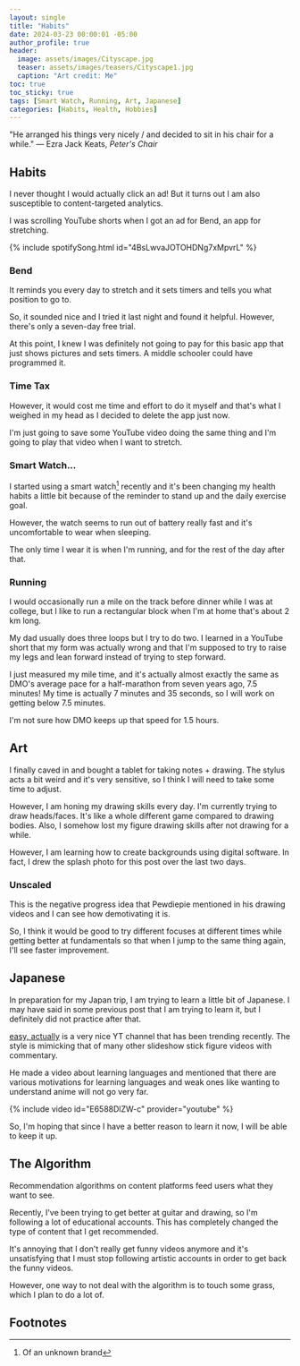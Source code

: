 ```yaml
---
layout: single
title: "Habits"
date: 2024-03-23 00:00:01 -05:00
author_profile: true
header: 
  image: assets/images/Cityscape.jpg
  teaser: assets/images/teasers/Cityscape1.jpg
  caption: "Art credit: Me" 
toc: true
toc_sticky: true
tags: [Smart Watch, Running, Art, Japanese]
categories: [Habits, Health, Hobbies]
---
```


"He arranged his things very nicely / and decided to sit in his chair for a while." — Ezra Jack Keats, *Peter's Chair*

## Habits
I never thought I would actually click an ad! But it turns out I am also susceptible to content-targeted analytics.

I was scrolling YouTube shorts when I got an ad for Bend, an app for stretching. 

{% include spotifySong.html id="4BsLwvaJOTOHDNg7xMpvrL" %}

### Bend
It reminds you every day to stretch and it sets timers and tells you what position to go to. 

So, it sounded nice and I tried it last night and found it helpful. However, there's only a seven-day free trial. 

At this point, I knew I was definitely not going to pay for this basic app that just shows pictures and sets timers. A middle schooler could have programmed it. 

### Time Tax
However, it would cost me time and effort to do it myself and that's what I weighed in my head as I decided to delete the app just now. 

I'm just going to save some YouTube video doing the same thing and I'm going to play that video when I want to stretch. 

### Smart Watch...
I started using a smart watch[^1] recently and it's been changing my health habits a little bit because of the reminder to stand up and the daily exercise goal. 

However, the watch seems to run out of battery really fast and it's uncomfortable to wear when sleeping. 

The only time I wear it is when I'm running, and for the rest of the day after that.

### Running
I would occasionally run a mile on the track before dinner while I was at college, but I like to run a rectangular block when I'm at home that's about 2 km long. 

My dad usually does three loops but I try to do two. I learned in a YouTube short that my form was actually wrong and that I'm supposed to try to raise my legs and lean forward instead of trying to step forward. 

I just measured my mile time, and it's actually almost exactly the same as DMO's average pace for a half-marathon from seven years ago, 7.5 minutes! My time is actually 7 minutes and 35 seconds, so I will work on getting below 7.5 minutes.

I'm not sure how DMO keeps up that speed for 1.5 hours.

## Art
I finally caved in and bought a tablet for taking notes + drawing. The stylus acts a bit weird and it's very sensitive, so I think I will need to take some time to adjust. 

However, I am honing my drawing skills every day. I'm currently trying to draw heads/faces. It's like a whole different game compared to drawing bodies. Also, I somehow lost my figure drawing skills after not drawing for a while. 

However, I am learning how to create backgrounds using digital software. In fact, I drew the splash photo for this post over the last two days. 

### Unscaled
This is the negative progress idea that Pewdiepie mentioned in his drawing videos and I can see how demotivating it is. 

So, I think it would be good to try different focuses at different times while getting better at fundamentals so that when I jump to the same thing again, I'll see faster improvement.

## Japanese
In preparation for my Japan trip, I am trying to learn a little bit of Japanese. I may have said in some previous post that I am trying to learn it, but I definitely did not practice after that. 

[easy, actually](https://www.youtube.com/@easyactually) is a very nice YT channel that has been trending recently. The style is mimicking that of many other slideshow stick figure videos with commentary. 

He made a video about learning languages and mentioned that there are various motivations for learning languages and weak ones like wanting to understand anime will not go very far. 

{% include video id="E6588DlZW-c" provider="youtube" %}

So, I'm hoping that since I have a better reason to learn it now, I will be able to keep it up. 

## The Algorithm
Recommendation algorithms on content platforms feed users what they want to see. 

Recently, I've been trying to get better at guitar and drawing, so I'm following a lot of educational accounts. This has completely changed the type of content that I get recommended. 

It's annoying that I don't really get funny videos anymore and it's unsatisfying that I must stop following artistic accounts in order to get back the funny videos. 

However, one way to not deal with the algorithm is to touch some grass, which I plan to do a lot of. 

## Footnotes
[^1]: Of an unknown brand
